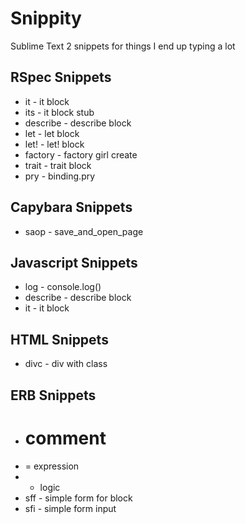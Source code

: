 # Snippity

Sublime Text 2 snippets for things I end up typing a lot

## RSpec Snippets

- it - it block
- its - it block stub
- describe - describe block
- let - let block
- let! - let! block
- factory - factory girl create
- trait - trait block
- pry - binding.pry

## Capybara Snippets

- saop - save_and_open_page

## Javascript Snippets

- log - console.log()
- describe - describe block
- it - it block

## HTML Snippets

- divc - div with class

## ERB Snippets

- # comment
- = expression
- - logic
- sff - simple form for block
- sfi - simple form input
